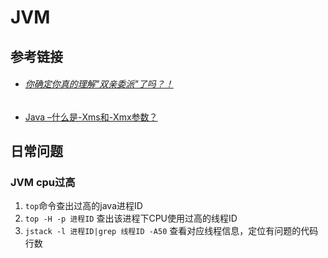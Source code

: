 # JVM

## 参考链接

- ###### [你确定你真的理解"双亲委派"了吗？！ ](https://www.cnblogs.com/hollischuang/p/14260801.html)

- [Java –什么是-Xms和-Xmx参数？](https://blog.csdn.net/cyan20115/article/details/106548703/)

## 日常问题

### JVM cpu过高

1. `top`命令查出过高的java进程ID
2. `top -H -p 进程ID` 查出该进程下CPU使用过高的线程ID
3. `jstack -l 进程ID|grep 线程ID -A50` 查看对应线程信息，定位有问题的代码行数

